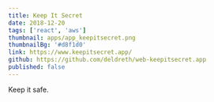 ```yaml
---
title: Keep It Secret
date: 2018-12-20
tags: ['react', 'aws']
thumbnail: apps/app_keepitsecret.png
thumbnailBg: '#d8f1d0'
link: https://www.keepitsecret.app/
github: https://github.com/deldreth/web-keepitsecret.app
published: false
---
```


Keep it safe.

<!--more-->
